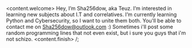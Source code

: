 <content.welcome>
Hey, I’m Sha256dow, aka Teuz.
I’m interested in learning new subjects about I.T and correlatives.
I’m currently learning Python and Cybersecurity, so I want to unite them both.
You'll be able to contact me on Sha256dow@outlook.com :)
Sometimes i'll post some random programming lines that not even exist, but i sure you guys that i'm not schizo.
<content.finish> /;

